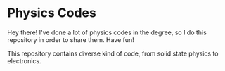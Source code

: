# Physics Codes
Hey there! I've done a lot of physics codes in the degree, so I do this repository in order to share them. Have fun!

This repository contains diverse kind of code, from solid state physics to electronics.
